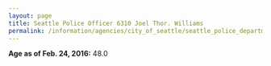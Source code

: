```yaml
---
layout: page
title: Seattle Police Officer 6310 Joel Thor. Williams
permalink: /information/agencies/city_of_seattle/seattle_police_department/copbook/6310/
---
```


**Age as of Feb. 24, 2016:** 48.0
